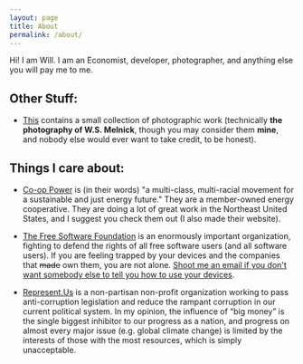 ```yaml
---
layout: page
title: About
permalink: /about/
---
```


Hi! I am Will. I am an Economist, developer, photographer, and anything else you will pay me to me.

## Other Stuff:

* [This](http://wsmelnick.com) contains a small collection of photographic work (technically **the photography of W.S. Melnick**, though you may consider them **mine**, and nobody else would ever want to take credit, to be honest). 
## Things I care about:

* [Co-op Power](http://cooppower.coop) is (in their words) "a multi-class, multi-racial movement for a sustainable and just energy future." They are a member-owned energy cooperative. They are doing a lot of great work in the Northeast United States, and I suggest you check them out (I also made their website).

* [The Free Software Foundation](http://fsf.org) is an enormously important organization, fighting to defend the rights of all free software users (and all software users). If you are feeling trapped by your devices and the companies that <strike>made</strike> own them, you are not alone. [Shoot me an email if you don't want somebody else to tell you how to use your devices](mailto:will@willmelnick.net).

* [Represent.Us](http://represent.us)  is a non-partisan non-profit organization working to pass anti-corruption legislation and reduce the rampant corruption in our current political system. In my opinion, the influence of “big money” is the single biggest inhibitor to our progress as a nation, and progress on almost every major issue (e.g. global climate change) is limited by the interests of those with the most resources, which is simply unacceptable.
